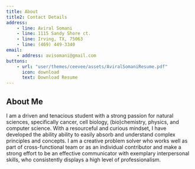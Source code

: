 ```yaml
---
title: About
title2: Contact Details
address:
    - line: Aviral Somani
    - line: 1115 Sandy Shore ct.
    - line: Irving, TX, 75063
    - line: (469) 449-3340
email:
    - address: avisomani@gmail.com
buttons:
    - url: "user/themes/ceevee/assets/AviralSomaniResume.pdf"
      icon: download
      text: Download Resume
---
```

## About Me

I am a driven and tenacious student with a strong passion for natural sciences, specifically cancer, cell biology, (bio)chemistry, physics, and computer science. With a resourceful and curious mindset, I have developed the ability ability to easily absorb and understand complex principles and concepts. I am a creative problem solver who works well as part of cross-functional team or as an individual contributor and make a strong effort to be an effective communicator with exemplary interpersonal skills, who consistently displays a high level of professionalism.
